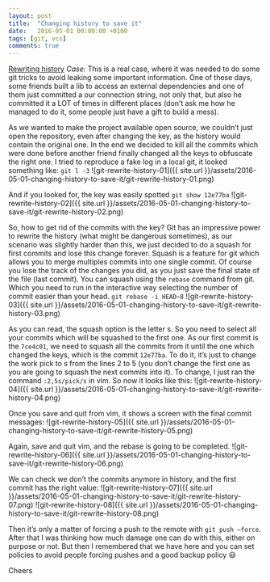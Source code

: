 ```yaml
---
layout: post
title:  "Changing history to save it"
date:   2016-05-01 00:00:00 +0100
tags: [git, vcs]
comments: true
---
```

[Rewriting history](https://git-scm.com/book/en/v2/Git-Tools-Rewriting-History)
_Case:_ This is a real case, where it was needed to do some git tricks to avoid leaking some important information. One of these days, some friends built a lib to access an external dependencies and one of them just committed a our connection string, not only that, but also he committed it a LOT of times in different places (don’t ask me how he managed to do it, some people just have a gift to build a mess).
<!--more-->
As we wanted to make the project available open source, we couldn’t just open the repository, even after changing the key, as the history would contain the original one. In the end we decided to kill all the commits which were done before another friend finally changed all the keys to obfuscate the right one. I tried to reproduce a fake log in a local git, it looked something like: `git l -3`
![git-rewrite-history-01]({{ site.url }}/assets/2016-05-01-changing-history-to-save-it/git-rewrite-history-01.png)

And if you looked for, the key was easily spotted `git show 12e77ba`
![git-rewrite-history-02]({{ site.url }}/assets/2016-05-01-changing-history-to-save-it/git-rewrite-history-02.png)

So, how to get rid of the commits with the key? Git has an impressive power to rewrite the history (what might be dangerous sometimes), as our scenario was slightly harder than this, we just decided to do a squash for first commits and lose this change forever.
Squash is a feature for git which allows you to merge multiples commits into one single commit. Of course you lose the track of the changes you did, as you just save the final state of the file (last commit).
You can squash using the `rebase` command from git. Which you need to run in the interactive way selecting the number of commit easier than your head. `git rebase -i HEAD~8`
![git-rewrite-history-03]({{ site.url }}/assets/2016-05-01-changing-history-to-save-it/git-rewrite-history-03.png)

As you can read, the squash option is the letter s. So you need to select all your commits which will be squashed to the first one. As our first commit is the `7ce4c01`, we need to squash all the commits from it until the one which changed the keys, which is the commit `12e77ba`. To do it, it’s just to change the work pick to s from the lines 2 to 5 (you don’t change the first one as you are going to squash the next commits into it). To change, I just ran the command `:2,5s/pick/s` in vim. So now it looks like this:
![git-rewrite-history-04]({{ site.url }}/assets/2016-05-01-changing-history-to-save-it/git-rewrite-history-04.png)

Once you save and quit from vim, it shows a screen with the final commit messages:
![git-rewrite-history-05]({{ site.url }}/assets/2016-05-01-changing-history-to-save-it/git-rewrite-history-05.png)

Again, save and quit vim, and the rebase is going to be completed.
![git-rewrite-history-06]({{ site.url }}/assets/2016-05-01-changing-history-to-save-it/git-rewrite-history-06.png)

We can check we don’t the commits anymore in history, and the first commit has the right value:
![git-rewrite-history-07]({{ site.url }}/assets/2016-05-01-changing-history-to-save-it/git-rewrite-history-07.png)
![git-rewrite-history-08]({{ site.url }}/assets/2016-05-01-changing-history-to-save-it/git-rewrite-history-08.png)

Then it’s only a matter of forcing a push to the remote with `git push —force`. After that I was thinking how much damage one can do with this, either on purpose or not.
But then I remembered that we have here and you can set policies to avoid people forcing pushes and a good backup policy 😃

Cheers

